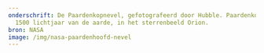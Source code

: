 ```yaml
---
onderschrift: De Paardenkopnevel, gefotografeerd door Hubble. Paardenkop ligt
  1500 lichtjaar van de aarde, in het sterrenbeeld Orion.
bron: NASA
image: /img/nasa-paardenhoofd-nevel
---
```

